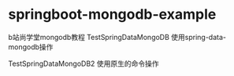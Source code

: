# springboot-mongodb-example
b站尚学堂mongodb教程
TestSpringDataMongoDB 使用spring-data-mongodb操作

TestSpringDataMongoDB2 使用原生的命令操作
